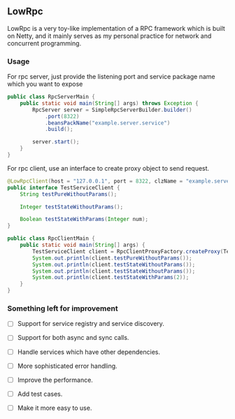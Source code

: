 ## LowRpc

LowRpc is a very toy-like implementation of a RPC framework which is built on Netty, and it mainly serves as my personal practice for network and concurrent programming. 

### Usage

For rpc server, just provide the listening port and service package name which you want to expose
```java
public class RpcServerMain {
    public static void main(String[] args) throws Exception {
        RpcServer server = SimpleRpcServerBuilder.builder()
            .port(8322)
            .beansPackName("example.server.service")
            .build();

        server.start();
    }
}
```

For rpc client, use an interface to create proxy object to send request.
```java
@LowRpcClient(host = "127.0.0.1", port = 8322, clzName = "example.server.service.TestService")
public interface TestServiceClient {
    String testPureWithoutParams();

    Integer testStateWithoutParams();

    Boolean testStateWithParams(Integer num);
}

public class RpcClientMain {
    public static void main(String[] args) {
        TestServiceClient client = RpcClientProxyFactory.createProxy(TestServiceClient.class);
        System.out.println(client.testPureWithoutParams());
        System.out.println(client.testStateWithoutParams());
        System.out.println(client.testStateWithoutParams());
        System.out.println(client.testStateWithParams(2));
    }
}
```



### Something left for improvement

- [ ] Support for service registry and service discovery.
- [ ] Support for both async and sync calls.
- [ ] Handle services which have other dependencies. 
- [ ] More sophisticated error handling.
- [ ] Improve the performance.
- [ ] Add test cases.
- [ ] Make it more easy to use.










